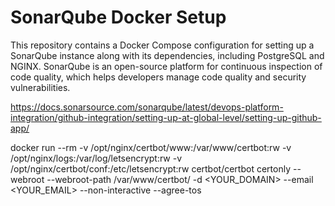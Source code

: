 # SonarQube Docker Setup

This repository contains a Docker Compose configuration for setting up a SonarQube instance along with its dependencies, including PostgreSQL and NGINX. SonarQube is an open-source platform for continuous inspection of code quality, which helps developers manage code quality and security vulnerabilities.

https://docs.sonarsource.com/sonarqube/latest/devops-platform-integration/github-integration/setting-up-at-global-level/setting-up-github-app/


docker run --rm -v /opt/nginx/certbot/www:/var/www/certbot:rw -v /opt/nginx/logs:/var/log/letsencrypt:rw -v /opt/nginx/certbot/conf:/etc/letsencrypt:rw certbot/certbot certonly --webroot --webroot-path /var/www/certbot/ -d <YOUR_DOMAIN> --email <YOUR_EMAIL> --non-interactive --agree-tos
